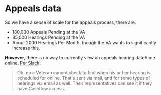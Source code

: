 # Appeals data

So we have a sense of scale for the appeals process, there are:

- 180,000 Appeals Pending at the VA
- 85,000 Hearings Pending at the VA
- About 2000 Hearings Per Month, though the VA wants to significantly increase this.

**However**, there is no way to currently view an appeals hearing date/time online. [Per Slack](https://dsva.slack.com/archives/C3AT1CRGC/p1636580217127300?thread_ts=1636579971.126600&cid=C3AT1CRGC):

> Oh, no a Veteran cannot check to find when his or her hearing is scheduled for online.  That's sent via mail, and for some types of hearings via email as well. Their representatives can see it if they have Caseflow access.
